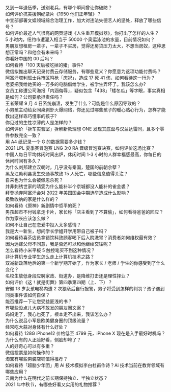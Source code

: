 又到一年退伍季，送别老兵，有哪个瞬间曾让你破防？  
如何评价抗美援朝纪录片《1950 他们正年轻》？  
中宣部部署文娱领域综合治理工作，加大对违法失德艺人的惩处，释放了哪些信号？  
如何评价最近人气很高的网页游戏《人生重开模拟器》，你打出了怎样的人生？  
5 小时内，纽约市遭灌入相当于 50000 个奥运泳池的水量，目前情况如何？  
男朋友想租房一辈子，一辈子不买房，觉得还房贷压力太大，不想当房奴，这种思想正常吗？和他会有未来吗？  
你看好中国的 00 后吗？  
如何看待「100 天后被吃掉的猪」事件?  
微信拟推出聊天记录付费云存储服务，有哪些意义？你愿意为这项功能付费吗？  
阿富汗塔利班士兵市区鸣枪「庆祝」，造成 17 死 41 伤，如何看待这一行为？  
老婆把我给她买的一万多的电脑借给学生，被学生弄坏了。我该怎么办?  
女员工称遭公司海报「内涵侮辱」，疑似包含「438」「矮冬瓜」等字眼，事实真相是如何？公司要承担责任吗？  
王者荣耀 9 月 4 日系统崩溃，发生了什么？可能是什么原因导致的？  
小男孩主动给女同桌剥虾火爆网络，你还见过哪些孩子的暖心贴心行为，怎样才能教出这样乖巧懂事的孩子?  
你见过的生性凉薄的人是怎样的？  
如何评价「拆车实验室」拆解新款理想 ONE 发现其底盘与汉兰达雷同，且多个零件参数完全一致？  
用 A4 纸记录一个 G 的数据需要多少钱？  
2021 LPL 夏季赛冒泡赛 LNG 3:0 RA 晋级冒泡赛决赛，如何评价这场比赛？  
中国人每日平均休闲时间出炉，休闲时间 1-3 小时的人群幸福感最高，你每日的休闲时间有多久？  
为什么刘邦建立汉朝时，几乎没有秦国，楚国的前朝余孽？  
黑龙江勃利县发生交通事故致 15 人死亡，哪些信息值得关注？  
自来也为什么会被佩恩杀死？  
并非刺绣世家的晴雯为什么能补半个京城都没人能补的雀金裘？  
拜登抛弃阿富汗会对 2022 年美国国会中期选举造成什么影响？  
极致收纳的家是什么样的？  
如何看待《原神》新剧情中哲平的死？  
男孩超市不付钱拿走卡片，家长称「店主看到了不算偷」，如何看待爸爸的回应？作为家长应该怎么做？  
如何不让自己在恋爱中投入太多感情？  
我是大一新生，想问学长学姐开学用带自己被子吗？  
如何看待喜茶店员拿错饮料致顾客喝下后入院洗胃？消费者如何维权最有效？  
因为远嫁父母不同意，我是否还可以和他继续交往呢？  
怎么看待小米平板 5 触控笔买不到这种情况？  
非计算机专业学生怎么走上计算机技术之路？  
双减新政落地后的第一个新学期开始了，作为家长 / 老师 / 学生的你感受到了什么变化？  
名校生放低身段应聘家政、街道办，是降维打击还是理性择业？  
如何评价《这！就是街舞》第四季第四期（上、下）？  
安徽 13 岁女孩电梯内遭 2 次猥亵后自行报警，男子将受到怎样的判罚？孩子遇到同类事件该如何自保？  
能否推荐一下让您受益匪浅的书？  
有哪些没点儿大病不敢发的朋友圈文案？  
妈妈走了，我心也死了。根本走不出来，我该怎么办？  
为什么说吕小军是欧美健身圈的顶级流量？  
经常吃大蒜对身体有什么好处？  
如何看待 128G iPhone12 价格低至 4799 元，iPhone X 现在是入手最好时机吗？  
为什么有的人正脸好看，侧脸却垮了？  
人的好奇心可以有多重？  
微信投票是如何操作的？  
淘宝有哪些男装店铺值得推荐？  
如何看待「超脑少年团」用 Ai 技术模拟李白杜甫作诗？Ai 技术当前在教育领域有哪些应用？  
云南为什么在明代之前长期保持独立、半独立状态？  
2021 年中秋节，有哪些好看又实用的礼物推荐？  
